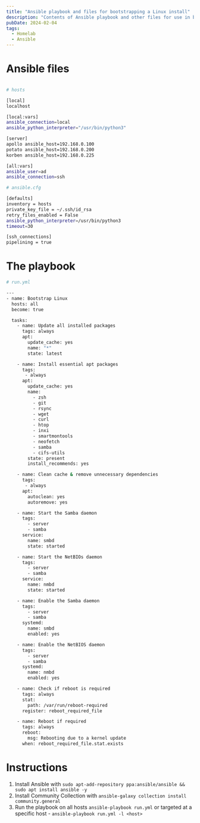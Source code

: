 ```yaml
---
title: "Ansible playbook and files for bootstrapping a Linux install"
description: "Contents of Ansible playbook and other files for use in bootstrapping a Linux install with base apps, services, etc."
pubDate: 2024-02-04
tags:
  - Homelab
  - Ansible
---
```


# Ansible files

```bash

# hosts

[local]
localhost

[local:vars]
ansible_connection=local
ansible_python_interpreter="/usr/bin/python3"

[server]
apollo ansible_host=192.168.0.100
potato ansible_host=192.168.0.200
korben ansible_host=192.168.0.225

[all:vars]
ansible_user=ad
ansible_connection=ssh
```

```bash
# ansible.cfg

[defaults]
inventory = hosts
private_key_file = ~/.ssh/id_rsa
retry_files_enabled = False
ansible_python_interpreter=/usr/bin/python3
timeout=30

[ssh_connections]
pipelining = true
```

# The playbook

```bash
# run.yml

---
- name: Bootstrap Linux
  hosts: all
  become: true

  tasks:
    - name: Update all installed packages
      tags: always
      apt:
        update_cache: yes
        name: "*"
        state: latest

    - name: Install essential apt packages
      tags:
       - always
      apt:
        update_cache: yes
        name:
          - zsh
          - git
          - rsync
          - wget
          - curl
          - htop
          - inxi
          - smartmontools
          - neofetch
          - samba
          - cifs-utils
        state: present
        install_recommends: yes

    - name: Clean cache & remove unnecessary dependencies
      tags:
       - always
      apt:
        autoclean: yes
        autoremove: yes

    - name: Start the Samba daemon
      tags:
        - server
        - samba
      service:
        name: smbd
        state: started

    - name: Start the NetBIOs daemon
      tags:
        - server
        - samba
      service:
        name: nmbd
        state: started

    - name: Enable the Samba daemon
      tags:
        - server
        - samba
      systemd:
        name: smbd
        enabled: yes

    - name: Enable the NetBIOS daemon
      tags:
        - server
        - samba
      systemd:
        name: nmbd
        enabled: yes

    - name: Check if reboot is required
      tags: always
      stat:
        path: /var/run/reboot-required
      register: reboot_required_file

    - name: Reboot if required
      tags: always
      reboot:
        msg: Rebooting due to a kernel update
      when: reboot_required_file.stat.exists
```

# Instructions

1. Install Ansible with `sudo apt-add-repository ppa:ansible/ansible && sudo apt install ansible -y`
2. Install Community Collection with `ansible-galaxy collection install community.general`
3. Run the playbook on all hosts `ansible-playbook run.yml` or targeted at a specific host - `ansible-playbook run.yml -l <host>`
